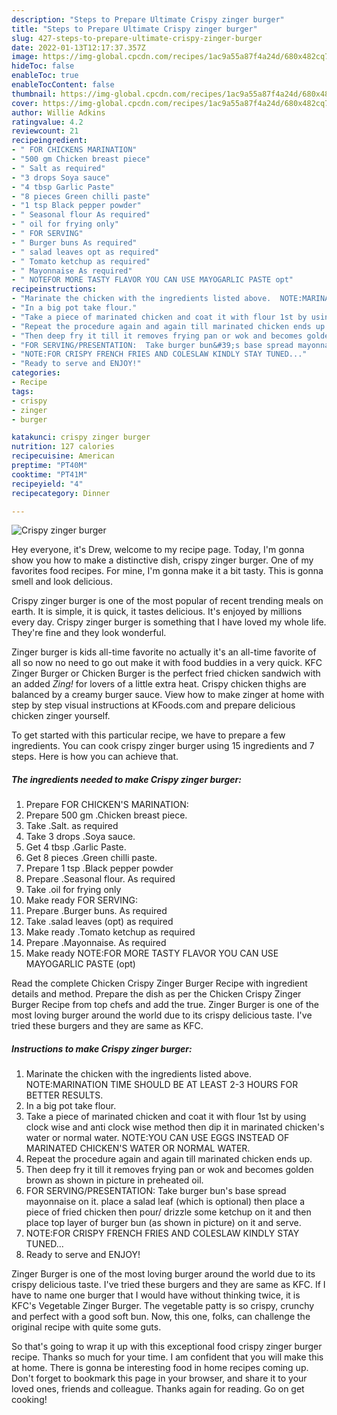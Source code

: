 ```yaml
---
description: "Steps to Prepare Ultimate Crispy zinger burger"
title: "Steps to Prepare Ultimate Crispy zinger burger"
slug: 427-steps-to-prepare-ultimate-crispy-zinger-burger
date: 2022-01-13T12:17:37.357Z
image: https://img-global.cpcdn.com/recipes/1ac9a55a87f4a24d/680x482cq70/crispy-zinger-burger-recipe-main-photo.jpg
hideToc: false
enableToc: true
enableTocContent: false
thumbnail: https://img-global.cpcdn.com/recipes/1ac9a55a87f4a24d/680x482cq70/crispy-zinger-burger-recipe-main-photo.jpg
cover: https://img-global.cpcdn.com/recipes/1ac9a55a87f4a24d/680x482cq70/crispy-zinger-burger-recipe-main-photo.jpg
author: Willie Adkins
ratingvalue: 4.2
reviewcount: 21
recipeingredient:
- " FOR CHICKENS MARINATION"
- "500 gm Chicken breast piece"
- " Salt as required"
- "3 drops Soya sauce"
- "4 tbsp Garlic Paste"
- "8 pieces Green chilli paste"
- "1 tsp Black pepper powder"
- " Seasonal flour As required"
- " oil for frying only"
- " FOR SERVING"
- " Burger buns As required"
- " salad leaves opt as required"
- " Tomato ketchup as required"
- " Mayonnaise As required"
- " NOTEFOR MORE TASTY FLAVOR YOU CAN USE MAYOGARLIC PASTE opt"
recipeinstructions:
- "Marinate the chicken with the ingredients listed above.  NOTE:MARINATION TIME SHOULD BE AT LEAST 2-3 HOURS FOR BETTER RESULTS."
- "In a big pot take flour."
- "Take a piece of marinated chicken and coat it with flour 1st by using clock wise and anti clock wise method then dip it in marinated chicken&#39;s water or normal water.  NOTE:YOU CAN USE EGGS INSTEAD OF MARINATED CHICKEN&#39;S WATER OR NORMAL WATER."
- "Repeat the procedure again and again till marinated chicken ends up."
- "Then deep fry it till it removes frying pan or wok and becomes golden brown as shown in picture in preheated oil."
- "FOR SERVING/PRESENTATION:  Take burger bun&#39;s base spread mayonnaise on it. place a salad leaf (which is optional) then place a piece of fried chicken then pour/ drizzle some ketchup on it and then place top layer of burger bun (as shown in picture) on it and serve."
- "NOTE:FOR CRISPY FRENCH FRIES AND COLESLAW KINDLY STAY TUNED..."
- "Ready to serve and ENJOY!"
categories:
- Recipe
tags:
- crispy
- zinger
- burger

katakunci: crispy zinger burger 
nutrition: 127 calories
recipecuisine: American
preptime: "PT40M"
cooktime: "PT41M"
recipeyield: "4"
recipecategory: Dinner

---
```



![Crispy zinger burger](https://img-global.cpcdn.com/recipes/1ac9a55a87f4a24d/680x482cq70/crispy-zinger-burger-recipe-main-photo.jpg)

Hey everyone, it's Drew, welcome to my recipe page. Today, I'm gonna show you how to make a distinctive dish, crispy zinger burger. One of my favorites food recipes. For mine, I'm gonna make it a bit tasty. This is gonna smell and look delicious.

Crispy zinger burger is one of the most popular of recent trending meals on earth. It is simple, it is quick, it tastes delicious. It's enjoyed by millions every day. Crispy zinger burger is something that I have loved my whole life. They're fine and they look wonderful.

Zinger burger is kids all-time favorite no actually it&#39;s an all-time favorite of all so now no need to go out make it with food buddies in a very quick. KFC Zinger Burger or Chicken Burger is the perfect fried chicken sandwich with an added *Zing!* for lovers of a little extra heat. Crispy chicken thighs are balanced by a creamy burger sauce. View how to make zinger at home with step by step visual instructions at KFoods.com and prepare delicious chicken zinger yourself.


To get started with this particular recipe, we have to prepare a few ingredients. You can cook crispy zinger burger using 15 ingredients and 7 steps. Here is how you can achieve that.

<!--inarticleads1-->

##### The ingredients needed to make Crispy zinger burger:

1. Prepare  FOR CHICKEN&#39;S MARINATION:
1. Prepare 500 gm .Chicken breast piece.
1. Take  .Salt. as required
1. Take 3 drops .Soya sauce.
1. Get 4 tbsp .Garlic Paste.
1. Get 8 pieces .Green chilli paste.
1. Prepare 1 tsp .Black pepper powder
1. Prepare  .Seasonal flour. As required
1. Take  .oil for frying only
1. Make ready  FOR SERVING:
1. Prepare  .Burger buns. As required
1. Take  .salad leaves (opt) as required
1. Make ready  .Tomato ketchup as required
1. Prepare  .Mayonnaise. As required
1. Make ready  NOTE:FOR MORE TASTY FLAVOR YOU CAN USE MAYOGARLIC PASTE (opt)


Read the complete Chicken Crispy Zinger Burger Recipe with ingredient details and method. Prepare the dish as per the Chicken Crispy Zinger Burger Recipe from top chefs and add the true. Zinger Burger is one of the most loving burger around the world due to its crispy delicious taste. I&#39;ve tried these burgers and they are same as KFC. 

<!--inarticleads2-->

##### Instructions to make Crispy zinger burger:

1. Marinate the chicken with the ingredients listed above.  NOTE:MARINATION TIME SHOULD BE AT LEAST 2-3 HOURS FOR BETTER RESULTS.
1. In a big pot take flour.
1. Take a piece of marinated chicken and coat it with flour 1st by using clock wise and anti clock wise method then dip it in marinated chicken&#39;s water or normal water.  NOTE:YOU CAN USE EGGS INSTEAD OF MARINATED CHICKEN&#39;S WATER OR NORMAL WATER.
1. Repeat the procedure again and again till marinated chicken ends up.
1. Then deep fry it till it removes frying pan or wok and becomes golden brown as shown in picture in preheated oil.
1. FOR SERVING/PRESENTATION:  Take burger bun&#39;s base spread mayonnaise on it. place a salad leaf (which is optional) then place a piece of fried chicken then pour/ drizzle some ketchup on it and then place top layer of burger bun (as shown in picture) on it and serve.
1. NOTE:FOR CRISPY FRENCH FRIES AND COLESLAW KINDLY STAY TUNED...
1. Ready to serve and ENJOY!

Zinger Burger is one of the most loving burger around the world due to its crispy delicious taste. I&#39;ve tried these burgers and they are same as KFC. If I have to name one burger that I would have without thinking twice, it is KFC&#39;s Vegetable Zinger Burger. The vegetable patty is so crispy, crunchy and perfect with a good soft bun. Now, this one, folks, can challenge the original recipe with quite some guts. 

So that's going to wrap it up with this exceptional food crispy zinger burger recipe. Thanks so much for your time. I am confident that you will make this at home. There is gonna be interesting food in home recipes coming up. Don't forget to bookmark this page in your browser, and share it to your loved ones, friends and colleague. Thanks again for reading. Go on get cooking!
